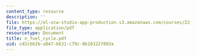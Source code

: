 ```yaml
---
content_type: resource
description: ''
file: https://ol-ocw-studio-app-production.s3.amazonaws.com/courses/22-812j-managing-nuclear-technology-spring-2004/cd2c662ba8476631c79c8b103227093a_n_fuel_cycle.pdf
file_type: application/pdf
resourcetype: Document
title: n_fuel_cycle.pdf
uid: cd2c662b-a847-6631-c79c-8b103227093a
---
```

